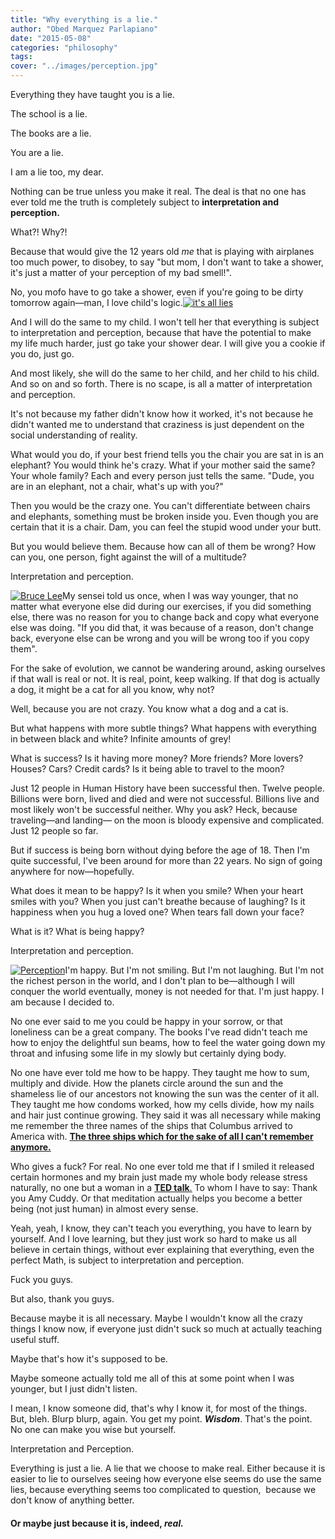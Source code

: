 ```yaml
---
title: "Why everything is a lie."
author: "Obed Marquez Parlapiano"
date: "2015-05-08"
categories: "philosophy"
tags:
cover: "../images/perception.jpg"
---
```


Everything they have taught you is a lie.

The school is a lie.

The books are a lie.

You are a lie.

I am a lie too, my dear.

Nothing can be true unless you make it real. The deal is that no one has ever told me the truth is completely subject to **interpretation and perception.**

What?! Why?!

Because that would give the 12 years old _me_ that is playing with airplanes too much power, to disobey, to say "but mom, I don't want to take a shower, it's just a matter of your perception of my bad smell!".

No, you mofo have to go take a shower, even if you're going to be dirty tomorrow again—man, I love child's logic.[![it's all lies](https://obedparla.com/wp-content/uploads/2015/05/its-all-lies.jpg?w=204)](https://obedparla.com/wp-content/uploads/2015/05/its-all-lies.jpg)

And I will do the same to my child. I won't tell her that everything is subject to interpretation and perception, because that have the potential to make my life much harder, just go take your shower dear. I will give you a cookie if you do, just go.

And most likely, she will do the same to her child, and her child to his child. And so on and so forth. There is no scape, is all a matter of interpretation and perception.

It's not because my father didn't know how it worked, it's not because he didn't wanted me to understand that craziness is just dependent on the social understanding of reality.

What would you do, if your best friend tells you the chair you are sat in is an elephant? You would think he's crazy. What if your mother said the same? Your whole family? Each and every person just tells the same. "Dude, you are in an elephant, not a chair, what's up with you?"

Then you would be the crazy one. You can't differentiate between chairs and elephants, something must be broken inside you. Even though you are certain that it is a chair. Dam, you can feel the stupid wood under your butt.

But you would believe them. Because how can all of them be wrong? How can you, one person, fight against the will of a multitude?

Interpretation and perception.

[![Bruce Lee](https://obedparla.com/wp-content/uploads/2015/05/bruce-lee.jpg?w=260)](https://obedparla.com/wp-content/uploads/2015/05/bruce-lee.jpg)My sensei told us once, when I was way younger, that no matter what everyone else did during our exercises, if you did something else, there was no reason for you to change back and copy what everyone else was doing. "If you did that, it was because of a reason, don't change back, everyone else can be wrong and you will be wrong too if you copy them".

For the sake of evolution, we cannot be wandering around, asking ourselves if that wall is real or not. It is real, point, keep walking. If that dog is actually a dog, it might be a cat for all you know, why not?

Well, because you are not crazy. You know what a dog and a cat is.

But what happens with more subtle things? What happens with everything in between black and white? Infinite amounts of grey!

What is success? Is it having more money? More friends? More lovers? Houses? Cars? Credit cards? Is it being able to travel to the moon?

Just 12 people in Human History have been successful then. Twelve people. Billions were born, lived and died and were not successful. Billions live and most likely won't be successful neither. Why you ask? Heck, because traveling—and landing— on the moon is bloody expensive and complicated. Just 12 people so far.

But if success is being born without dying before the age of 18. Then I'm quite successful, I've been around for more than 22 years. No sign of going anywhere for now—hopefully.

What does it mean to be happy? Is it when you smile? When your heart smiles with you? When you just can't breathe because of laughing? Is it happiness when you hug a loved one? When tears fall down your face?

What is it? What is being happy?

Interpretation and perception.

[![Perception](https://obedparla.com/wp-content/uploads/2015/05/perception.jpg?w=300)](https://obedparla.com/wp-content/uploads/2015/05/perception.jpg)I'm happy. But I'm not smiling. But I'm not laughing. But I'm not the richest person in the world, and I don't plan to be—although I will conquer the world eventually, money is not needed for that. I'm just happy. I am because I decided to.

No one ever said to me you could be happy in your sorrow, or that loneliness can be a great company. The books I've read didn't teach me how to enjoy the delightful sun beams, how to feel the water going down my throat and infusing some life in my slowly but certainly dying body.

No one have ever told me how to be happy. They taught me how to sum, multiply and divide. How the planets circle around the sun and the shameless lie of our ancestors not knowing the sun was the center of it all. They taught me how condoms worked, how my cells divide, how my nails and hair just continue growing. They said it was all necessary while making me remember the three names of the ships that Columbus arrived to America with. **[The three ships which for the sake of all I can't remember anymore.](http://www.christopher-columbus.eu/columbus-ships.htm "Columbus ships")**

Who gives a fuck? For real. No one ever told me that if I smiled it released certain hormones and my brain just made my whole body release stress naturally, no one but a woman in a [**TED talk**.](http://www.ted.com/talks/amy_cuddy_your_body_language_shapes_who_you_are "Amy Cuddy") To whom I have to say: Thank you Amy Cuddy. Or that meditation actually helps you become a better being (not just human) in almost every sense.

Yeah, yeah, I know, they can't teach you everything, you have to learn by yourself. And I love learning, but they just work so hard to make us all believe in certain things, without ever explaining that everything, even the perfect Math, is subject to interpretation and perception.

Fuck you guys.

But also, thank you guys.

Because maybe it is all necessary. Maybe I wouldn't know all the crazy things I know now, if everyone just didn't suck so much at actually teaching useful stuff.

Maybe that's how it's supposed to be.

Maybe someone actually told me all of this at some point when I was younger, but I just didn't listen.

I mean, I know someone did, that's why I know it, for most of the things. But, bleh. Blurp blurp, again. You get my point. **_Wisdom_**. That's the point. No one can make you wise but yourself.

Interpretation and Perception.

Everything is just a lie. A lie that we choose to make real. Either because it is easier to lie to ourselves seeing how everyone else seems do use the same lies, because everything seems too complicated to question,  because we don't know of anything better.

#### Or maybe just because it is, indeed, _real._
